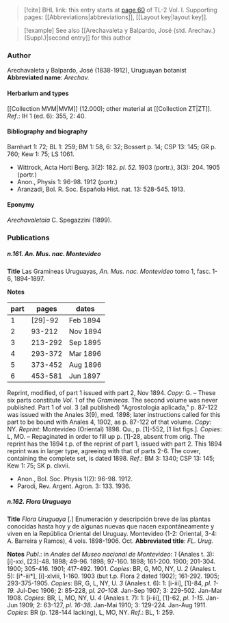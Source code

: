 > [!cite] BHL link: this entry starts at [page 60](https://www.biodiversitylibrary.org/page/33120191) of TL-2 Vol. I.
> Supporting pages: [[Abbreviations|abbreviations]], [[Layout key|layout key]].

> [!example] See also [[Arechavaleta y Balpardo, José {std. Arechav.} (Suppl.)|second entry]] for this author

### Author

Arechavaleta y Balpardo, José (1838-1912), Uruguayan botanist 
**Abbreviated name**: *Arechav.*

#### Herbarium and types

[[Collection MVM|MVM]] (12.000); other material at [[Collection ZT|ZT]].
*Ref*.: IH 1 (ed. 6): 355, 2: 40.

#### Bibliography and biography

Barnhart 1: 72; BL 1: 259; BM 1: 58, 6: 32; Bossert p. 14; CSP 13: 145; GR p. 760; Kew 1: 75; LS 1061.
- Wittrock, Acta Horti Berg. 3(2): 182. *pl. 52.* 1903 (portr.), 3(3): 204. 1905 (portr.)
- Anon., Physis 1: 96-98. 1912 (portr.)
- Aranzadi, Bol. R. Soc. Española Hist. nat. 13: 528-545. 1913.

#### Eponymy

*Arechavaletaia* C. Spegazzini (1899).

### Publications

##### n.161. An. Mus. nac. Montevideo

**Title**
Las Gramíneas Uruguayas, *An. Mus. nac. Montevideo* tomo 1, fasc. 1-6, 1894-1897.

**Notes**

|part	|pages	|dates	|
|---	|---	|---	|
|1	|\[29\]-92	|Feb 1894	|
|2	|93-212	|Nov 1894	|
|3	|213-292	|Sep 1895	|
|4	|293-372	|Mar 1896|
|5	|373-452	|Aug 1896|
|6	|453-581	|Jun 1897|

Reprint, modified, of part 1 issued with part 2, Nov 1894. *Copy*: G. – These six parts constitute *Vol. 1* of the *Gramíneas*. The second volume was never published. Part 1 of vol. 3 (all published) "Agrostologia aplicada," p. 87-122 was issued with the Anales 3(9), med.
1898; later instructions called for this part to be bound with Anales 4, 1902, as p. 87-122 of that volume. *Copy*: NY.
*Reprint*: Montevideo (Oriental) 1898. Qu., p. \[1\]-552, \[1 list figs.\]. *Copies*: L, MO. – Repaginated in order to fill up p. \[1\]-28, absent from orig. The reprint has the 1894 t.p. of the reprint of part 1, issued with part 2. This 1894 reprint was in larger type, agreeing with that of parts 2-6. The cover, containing the complete set, is dated 1898.
*Ref*.: BM 3: 1340; CSP 13: 145; Kew 1: 75; SK p. clxvii.
- Anon., Bol. Soc. Physis 1(2): 96-98. 1912.
- Parodi, Rev. Argent. Agron. 3: 133. 1936.

##### n.162. Flora Uruguaya

**Title**
*Flora Uruguaya* \[.\] Enumeración y descripción breve de las plantas conocidas hasta hoy y de algunas nuevas que nacen expontáneamente y viven en la República Oriental del Uruguay. Montevideo (1-2: Oriental, 3-4: A. Barreira y Ramos), 4 vols. 1898-1906. Oct.
**Abbreviated title**: *FL. Urug.*

**Notes**
*Publ*.: in *Anales del Museo nacional de Montevideo*:
*1* (Anales t. 3): \[i\]-xxi, \[23\]-48. 1898; 49-96. 1898; 97-160. 1898; 161-200. 1900; 201-304. 1900; 305-416. 1901; 417-492. 1901. *Copies*: BR, G, MO, NY, U.
*2* (Anales t. 5): \[i\*-iii\*\], \[i\]-xlviii, 1-160. 1903 (but t.p. Flora 2 dated 1902); 161-292. 1905; 293-375-1905. *Copies*: BR, G, L, NY, U.
*3* (Anales t. 6): 1: \[i-iii\], \[1\]-84, *pl. 1-19.* Jul-Dec 1906; 2: 85-228, *pl. 20-108.* Jan-Sep 1907; 3: 229-502. Jan-Mar 1908. *Copies*: BR, L, MO, NY, U.
*4* (Anales t. 7): 1: \[i-iii\], \[1\]-62, *pl. 1-15.* Jan-Jun 1909; 2: 63-127, *pl. 16-38.* Jan-Mai 1910; 3: 129-224. Jan-Aug 1911. *Copies*: BR (p. 128-144 lacking), L, MO, NY.
*Ref*.: BL, 1: 259.

